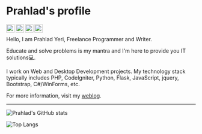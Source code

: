 # Prahlad's profile

[<img align="left" alt="prahladyeri | Email" width="22px" src="https://cdn.jsdelivr.net/npm/simple-icons@v3/icons/mail-dot-ru.svg" />](mailto:prahladyeri@yahoo.com)
[<img align="left" alt="prahladyeri | LinkedIn" width="22px" src="https://cdn.jsdelivr.net/npm/simple-icons@v3/icons/linkedin.svg" />](https://www.linkedin.com/in/prahlad-yeri-243a5316)
[<img align="left" alt="prahladyeri | Twitter" width="22px" src="https://cdn.jsdelivr.net/npm/simple-icons@v3/icons/twitter.svg" />](https://twitter.com/prahladyeri)
<!-- [<img align="left" alt="prahladyeri | Telegram" width="22px" src="https://cdn.jsdelivr.net/npm/simple-icons@v3/icons/telegram.svg" />](https://t.me/prahladyeri) -->
[<img align="left" alt="prahladyeri | Instagram" width="22px" src="https://cdn.jsdelivr.net/npm/simple-icons@v3/icons/instagram.svg" />](https://instagram.com/prahladyeri14)
<br/>

Hello, I am Prahlad Yeri, Freelance Programmer and Writer.

Educate and solve problems is my mantra and I'm here to provide you IT solutions💻.

I work on Web and Desktop Development projects. My technology stack typically includes PHP, CodeIgniter, Python, Flask, JavaScript, jquery, Bootstrap, C#/WinForms, etc.

For more information, visit my [weblog](https://prahladyeri.github.io).

---

![Prahlad's GitHub stats](https://github-readme-stats-eight-theta.vercel.app/api?username=prahladyeri&count_private=true&show_icons=true&theme=dark)

![Top Langs](https://github-readme-stats-eight-theta.vercel.app/api/top-langs/?username=prahladyeri&hide=smalltalk,cpp&langs_count=8&layout=compact&theme=dark)
